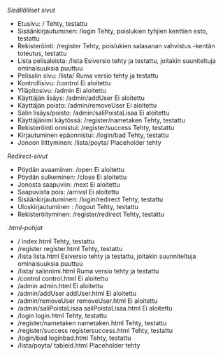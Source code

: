 *Sisällölliset sivut*

 - Etusivu:		/				Tehty, testattu  
 - Sisäänkirjautuminen:	/login				Tehty, poislukien tyhjien kenttien esto, testattu  
 - Rekisteröinti:	/register			Tehty, poislukien salasanan vahvistus -kentän toteutus, testattu  
 - Lista pelisaleista:	/lista				Esiversio tehty ja testattu, joitakin suuniteltuja ominaisuuksia puuttuu
 - Pelisalin sivu:	/lista/<salinnimi>		Ruma versio tehty ja testattu
 - Kontrollisivu:	/control			Ei aloitettu  
 - Ylläpitosivu:	/admin				Ei aloitettu  
 - Käyttäjän lisäys:	/admin/addUser			Ei aloitettu  
 - Käyttäjän poisto:	/admin/removeUser		Ei aloitettu  
 - Salin lisäys/poisto:	/admin/saliPoistaLisaa		Ei aloitettu  
 - Käyttäjänimi käytössä:	/register/nametaken	Tehty, testattu  
 - Rekisteröinti onnistui:	/register/success	Tehty, testattu  
 - Kirjautuminen epäonnistui:	/login/bad		Tehty, testattu  
 - Jonoon liittyminen:	/lista/poyta/<tableid>		Placeholder tehty

*Redirect-sivut*  
  
 - Pöydän avaaminen:	/open				Ei aloitettu  
 - Pöydän sulkeminen:	/close				Ei aloitettu  
 - Jonosta saapuviin:	/next				Ei aloitettu  
 - Saapuvista pois:	/arrival			Ei aloitettu  
 - Sisäänkirjautuminen:	/login/redirect			Tehty, testattu  
 - Uloskirjautuminen :   /logout                        Tehty, testattu  
 - Rekisteröityminen:	/register/redirect		Tehty, testattu  
  
*.html-pohjat*  
  
 - /			index.html                      Tehty, testattu  
 - /register		register.html                   Tehty, testattu  
 - /lista		lista.html                      Esiversio tehty ja testattu, joitakin suunniteltuja ominaisuuksia puuttuu  
 - /lista/<salinnimi>	salinnimi.html                  Ruma versio tehty ja testattu
 - /control		control.html                    Ei aloitettu  
 - /admin		admin.html                      Ei aloitettu  
 - /admin/addUser	addUser.html                    Ei aloitettu  
 - /admin/removeUser	removeUser.html			Ei aloitettu  
 - /admin/saliPoistaLisaa	saliPoistaLisaa.html	Ei aloitettu  
 - /login			login.html		Tehty, testattu  
 - /register/nametaken	nametaken.html			Tehty, testattu  
 - /register/success	registersuccess.html		Tehty, testattu  
 - /login/bad		loginbad.html			Tehty, testattu  
 - /lista/poyta/<tableid>	tableid.html		Placeholder tehty
